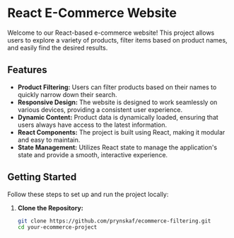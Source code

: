 # React E-Commerce Website

Welcome to our React-based e-commerce website! This project allows users to explore a variety of products, filter items based on product names, and easily find the desired results.

## Features

- **Product Filtering:** Users can filter products based on their names to quickly narrow down their search.
- **Responsive Design:** The website is designed to work seamlessly on various devices, providing a consistent user experience.
- **Dynamic Content:** Product data is dynamically loaded, ensuring that users always have access to the latest information.
- **React Components:** The project is built using React, making it modular and easy to maintain.
- **State Management:** Utilizes React state to manage the application's state and provide a smooth, interactive experience.

## Getting Started

Follow these steps to set up and run the project locally:

1. **Clone the Repository:**
   ```bash
   git clone https://github.com/prynskaf/ecommerce-filtering.git
   cd your-ecommerce-project
   ```
